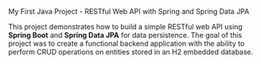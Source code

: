 My First Java Project - RESTful Web API with Spring and Spring Data JPA

This project demonstrates how to build a simple RESTful web API using **Spring Boot** and **Spring Data JPA** for data persistence. 
The goal of this project was to create a functional backend application with the ability to perform CRUD operations on entities stored in an H2 embedded database. 
